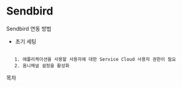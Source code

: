 # Sendbird
Sendbird 연동 방법

- 초기 세팅

``` Shell

   1. 애플리케이션을 사용할 사용자에 대한 Service Cloud 사용자 권한이 필요
   2. 옴니채널 설정을 활성화

```
목차
